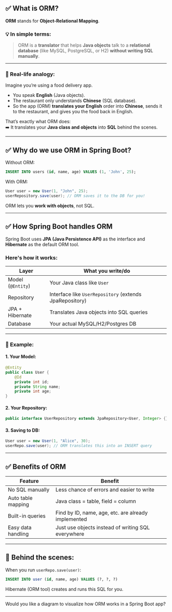 ## ✅ What is ORM?

**ORM** stands for **Object-Relational Mapping**.

### 💡 In simple terms:

> ORM is a **translator** that helps **Java objects** talk to a **relational database** (like MySQL, PostgreSQL, or H2) **without writing SQL manually**.

---

### 🧠 Real-life analogy:

Imagine you’re using a food delivery app.

- You speak **English** (Java objects).
- The restaurant only understands **Chinese** (SQL database).
- So the app (ORM) **translates your English** order into **Chinese**, sends it to the restaurant, and gives you the food back in English.

That’s exactly what ORM does:  
➡️ It translates your **Java class and objects** into **SQL** behind the scenes.

---

## ✅ Why do we use ORM in Spring Boot?

Without ORM:

```sql
INSERT INTO users (id, name, age) VALUES (1, 'John', 25);
```

With ORM:

```java
User user = new User(1, "John", 25);
userRepository.save(user); // ORM saves it to the DB for you!
```

ORM lets you **work with objects**, not SQL.

---

## ✅ How Spring Boot handles ORM

Spring Boot uses **JPA (Java Persistence API)** as the interface and **Hibernate** as the default ORM tool.

### Here's how it works:

| Layer              | What you write/do                                  |
|--------------------|-----------------------------------------------------|
| Model (`@Entity`)  | Your Java class like `User`                         |
| Repository         | Interface like `UserRepository` (extends JpaRepository) |
| JPA + Hibernate    | Translates Java objects into SQL queries            |
| Database           | Your actual MySQL/H2/Postgres DB                    |

---

### 🧩 Example:

#### 1. Your Model:
```java
@Entity
public class User {
    @Id
    private int id;
    private String name;
    private int age;
}
```

#### 2. Your Repository:
```java
public interface UserRepository extends JpaRepository<User, Integer> {}
```

#### 3. Saving to DB:
```java
User user = new User(1, "Alice", 30);
userRepo.save(user); // ORM translates this into an INSERT query
```

---

## ✅ Benefits of ORM

| Feature             | Benefit                                                |
|---------------------|--------------------------------------------------------|
| No SQL manually     | Less chance of errors and easier to write              |
| Auto table mapping  | Java class = table, field = column                     |
| Built-in queries    | Find by ID, name, age, etc. are already implemented    |
| Easy data handling  | Just use objects instead of writing SQL everywhere     |

---

## 🔄 Behind the scenes:

When you run `userRepo.save(user)`:
```sql
INSERT INTO user (id, name, age) VALUES (?, ?, ?)
```
Hibernate (ORM tool) creates and runs this SQL for you.

---

Would you like a diagram to visualize how ORM works in a Spring Boot app?
